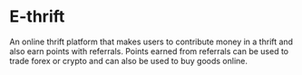 # E-thrift
An online thrift platform that makes users to contribute money in a thrift and also earn points with referrals. Points earned from referrals can be used to trade forex or crypto and can also be used to buy goods online.
